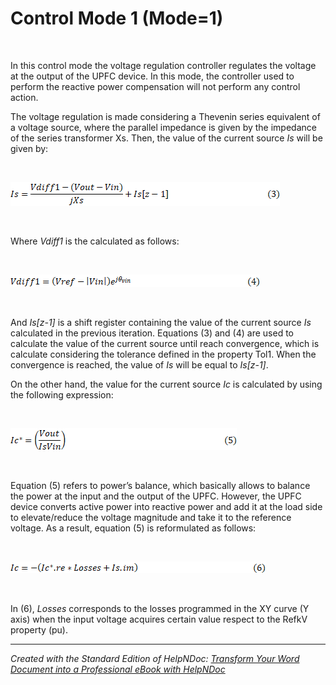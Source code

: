 # Control Mode 1 (Mode=1)

&nbsp;

In this control mode the voltage regulation controller regulates the voltage at the output of the UPFC device. In this mode, the controller used to perform the reactive power compensation will not perform any control action.

The voltage regulation is made considering a Thevenin series equivalent of a voltage source, where the parallel impedance is given by the impedance of the series transformer Xs. Then, the value of the current source *Is* will be given by:

&nbsp;

![Image](<lib/NewItem583.png>)

&nbsp;

Where *Vdiff1* is the calculated as follows:

&nbsp;

![Image](<lib/NewItem584.png>)

&nbsp;

And *Is\[z-1\]* is a shift register containing the value of the current source *Is* calculated in the previous iteration. Equations (3) and (4) are used to calculate the value of the current source until reach convergence, which is calculate considering the tolerance defined in the property Tol1. When the convergence is reached, the value of *Is* will be equal to *Is\[z-1\]*.

On the other hand, the value for the current source *Ic* is calculated by using the following expression:

&nbsp;

![Image](<lib/NewItem585.png>)

&nbsp;

Equation (5) refers to power’s balance, which basically allows to balance the power at the input and the output of the UPFC. However, the UPFC device converts active power into reactive power and add it at the load side to elevate/reduce the voltage magnitude and take it to the reference voltage. As a result, equation (5) is reformulated as follows:

&nbsp;

![Image](<lib/NewItem586.png>)

&nbsp;

In (6), *Losses* corresponds to the losses programmed in the XY curve (Y axis) when the input voltage acquires certain value respect to the RefkV property (pu).

***
_Created with the Standard Edition of HelpNDoc: [Transform Your Word Document into a Professional eBook with HelpNDoc](<https://www.helpndoc.com/step-by-step-guides/how-to-convert-a-word-docx-file-to-an-epub-or-kindle-ebook/>)_
